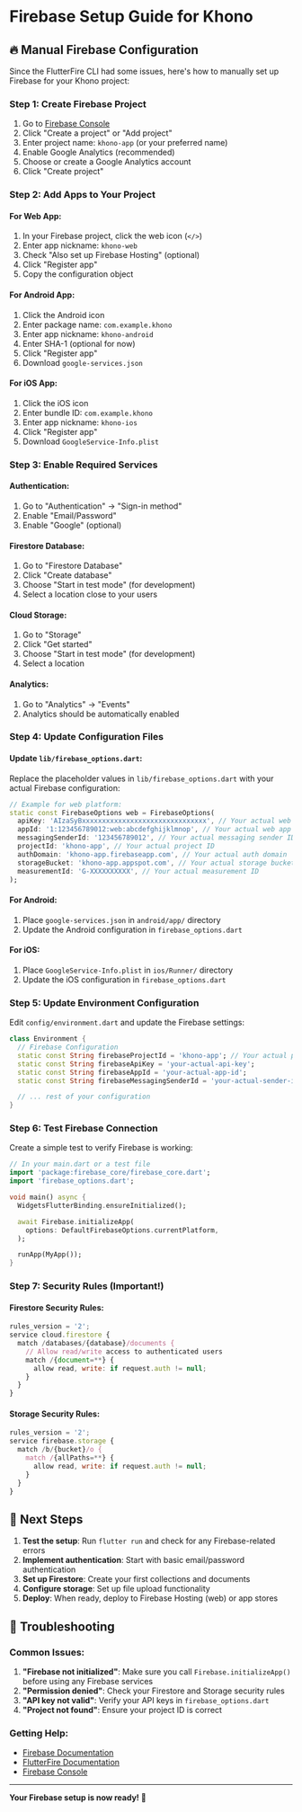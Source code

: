 # Firebase Setup Guide for Khono

## 🔥 Manual Firebase Configuration

Since the FlutterFire CLI had some issues, here's how to manually set up Firebase for your Khono project:

### Step 1: Create Firebase Project

1. Go to [Firebase Console](https://console.firebase.google.com/)
2. Click "Create a project" or "Add project"
3. Enter project name: `khono-app` (or your preferred name)
4. Enable Google Analytics (recommended)
5. Choose or create a Google Analytics account
6. Click "Create project"

### Step 2: Add Apps to Your Project

#### For Web App:
1. In your Firebase project, click the web icon (`</>`)
2. Enter app nickname: `khono-web`
3. Check "Also set up Firebase Hosting" (optional)
4. Click "Register app"
5. Copy the configuration object

#### For Android App:
1. Click the Android icon
2. Enter package name: `com.example.khono`
3. Enter app nickname: `khono-android`
4. Enter SHA-1 (optional for now)
5. Click "Register app"
6. Download `google-services.json`

#### For iOS App:
1. Click the iOS icon
2. Enter bundle ID: `com.example.khono`
3. Enter app nickname: `khono-ios`
4. Click "Register app"
5. Download `GoogleService-Info.plist`

### Step 3: Enable Required Services

#### Authentication:
1. Go to "Authentication" → "Sign-in method"
2. Enable "Email/Password"
3. Enable "Google" (optional)

#### Firestore Database:
1. Go to "Firestore Database"
2. Click "Create database"
3. Choose "Start in test mode" (for development)
4. Select a location close to your users

#### Cloud Storage:
1. Go to "Storage"
2. Click "Get started"
3. Choose "Start in test mode" (for development)
4. Select a location

#### Analytics:
1. Go to "Analytics" → "Events"
2. Analytics should be automatically enabled

### Step 4: Update Configuration Files

#### Update `lib/firebase_options.dart`:

Replace the placeholder values in `lib/firebase_options.dart` with your actual Firebase configuration:

```dart
// Example for web platform:
static const FirebaseOptions web = FirebaseOptions(
  apiKey: 'AIzaSyBxxxxxxxxxxxxxxxxxxxxxxxxxxxxxxx', // Your actual web API key
  appId: '1:123456789012:web:abcdefghijklmnop', // Your actual web app ID
  messagingSenderId: '123456789012', // Your actual messaging sender ID
  projectId: 'khono-app', // Your actual project ID
  authDomain: 'khono-app.firebaseapp.com', // Your actual auth domain
  storageBucket: 'khono-app.appspot.com', // Your actual storage bucket
  measurementId: 'G-XXXXXXXXXX', // Your actual measurement ID
);
```

#### For Android:
1. Place `google-services.json` in `android/app/` directory
2. Update the Android configuration in `firebase_options.dart`

#### For iOS:
1. Place `GoogleService-Info.plist` in `ios/Runner/` directory
2. Update the iOS configuration in `firebase_options.dart`

### Step 5: Update Environment Configuration

Edit `config/environment.dart` and update the Firebase settings:

```dart
class Environment {
  // Firebase Configuration
  static const String firebaseProjectId = 'khono-app'; // Your actual project ID
  static const String firebaseApiKey = 'your-actual-api-key';
  static const String firebaseAppId = 'your-actual-app-id';
  static const String firebaseMessagingSenderId = 'your-actual-sender-id';

  // ... rest of your configuration
}
```

### Step 6: Test Firebase Connection

Create a simple test to verify Firebase is working:

```dart
// In your main.dart or a test file
import 'package:firebase_core/firebase_core.dart';
import 'firebase_options.dart';

void main() async {
  WidgetsFlutterBinding.ensureInitialized();

  await Firebase.initializeApp(
    options: DefaultFirebaseOptions.currentPlatform,
  );

  runApp(MyApp());
}
```

### Step 7: Security Rules (Important!)

#### Firestore Security Rules:
```javascript
rules_version = '2';
service cloud.firestore {
  match /databases/{database}/documents {
    // Allow read/write access to authenticated users
    match /{document=**} {
      allow read, write: if request.auth != null;
    }
  }
}
```

#### Storage Security Rules:
```javascript
rules_version = '2';
service firebase.storage {
  match /b/{bucket}/o {
    match /{allPaths=**} {
      allow read, write: if request.auth != null;
    }
  }
}
```

## 🚀 Next Steps

1. **Test the setup**: Run `flutter run` and check for any Firebase-related errors
2. **Implement authentication**: Start with basic email/password authentication
3. **Set up Firestore**: Create your first collections and documents
4. **Configure storage**: Set up file upload functionality
5. **Deploy**: When ready, deploy to Firebase Hosting (web) or app stores

## 🔧 Troubleshooting

### Common Issues:

1. **"Firebase not initialized"**: Make sure you call `Firebase.initializeApp()` before using any Firebase services
2. **"Permission denied"**: Check your Firestore and Storage security rules
3. **"API key not valid"**: Verify your API keys in `firebase_options.dart`
4. **"Project not found"**: Ensure your project ID is correct

### Getting Help:

- [Firebase Documentation](https://firebase.google.com/docs)
- [FlutterFire Documentation](https://firebase.flutter.dev/)
- [Firebase Console](https://console.firebase.google.com/)

---

**Your Firebase setup is now ready! 🎉**
